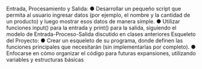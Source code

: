 Entrada, Procesamiento y Salida:
    ● Desarrollar un pequeño script que permita al 
    usuario ingresar datos (por ejemplo, el nombre 
    y la cantidad de un producto) y luego mostrar 
    esos datos de manera simple.
    ● Utilizar funciones input() para la entrada y 
    print() para la salida, siguiendo el modelo de 
    Entrada-Proceso-Salida discutido en clases 
    anteriores
 Esqueleto del Proyecto:
    ● Crear un esqueleto de su programa, donde 
    definen las funciones principales que 
    necesitarán (sin implementarlas por 
    completo).
    ● Enfocarse en cómo organizar el código para 
    futuras expansiones, utilizando variables y 
    estructuras básicas